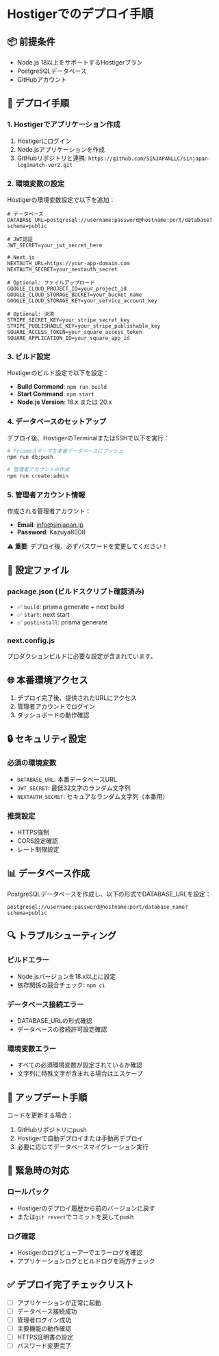 # Hostigerでのデプロイ手順

## 📦 前提条件

- Node.js 18以上をサポートするHostigerプラン
- PostgreSQLデータベース
- GitHubアカウント

## 🚀 デプロイ手順

### 1. Hostigerでアプリケーション作成

1. Hostigerにログイン
2. Node.jsアプリケーションを作成
3. GitHubリポジトリと連携: `https://github.com/SINJAPANLLC/sinjapan-logimatch-ver2.git`

### 2. 環境変数の設定

Hostigerの環境変数設定で以下を追加：

```env
# データベース
DATABASE_URL=postgresql://username:password@hostname:port/database?schema=public

# JWT認証
JWT_SECRET=your_jwt_secret_here

# Next.js
NEXTAUTH_URL=https://your-app-domain.com
NEXTAUTH_SECRET=your_nextauth_secret

# Optional: ファイルアップロード
GOOGLE_CLOUD_PROJECT_ID=your_project_id
GOOGLE_CLOUD_STORAGE_BUCKET=your_bucket_name
GOOGLE_CLOUD_STORAGE_KEY=your_service_account_key

# Optional: 決済
STRIPE_SECRET_KEY=your_stripe_secret_key
STRIPE_PUBLISHABLE_KEY=your_stripe_publishable_key
SQUARE_ACCESS_TOKEN=your_square_access_token
SQUARE_APPLICATION_ID=your_square_app_id
```

### 3. ビルド設定

Hostigerのビルド設定で以下を設定：

- **Build Command**: `npm run build`
- **Start Command**: `npm start`
- **Node.js Version**: 18.x または 20.x

### 4. データベースのセットアップ

デプロイ後、HostigerのTerminalまたはSSHで以下を実行：

```bash
# Prismaスキーマを本番データベースにプッシュ
npm run db:push

# 管理者アカウントの作成
npm run create:admin
```

### 5. 管理者アカウント情報

作成される管理者アカウント：
- **Email**: info@sinjapan.jp
- **Password**: Kazuya8008

⚠️ **重要**: デプロイ後、必ずパスワードを変更してください！

## 🔧 設定ファイル

### package.json (ビルドスクリプト確認済み)
- ✅ `build`: prisma generate + next build
- ✅ `start`: next start
- ✅ `postinstall`: prisma generate

### next.config.js
プロダクションビルドに必要な設定が含まれています。

## 🌐 本番環境アクセス

1. デプロイ完了後、提供されたURLにアクセス
2. 管理者アカウントでログイン
3. ダッシュボードの動作確認

## 🔒 セキュリティ設定

### 必須の環境変数
- `DATABASE_URL`: 本番データベースURL
- `JWT_SECRET`: 最低32文字のランダム文字列
- `NEXTAUTH_SECRET`: セキュアなランダム文字列（本番用）

### 推奨設定
- HTTPS強制
- CORS設定確認
- レート制限設定

## 📊 データベース作成

PostgreSQLデータベースを作成し、以下の形式でDATABASE_URLを設定：

```
postgresql://username:password@hostname:port/database_name?schema=public
```

## 🔍 トラブルシューティング

### ビルドエラー
- Node.jsバージョンを18.x以上に設定
- 依存関係の競合チェック: `npm ci`

### データベース接続エラー
- DATABASE_URLの形式確認
- データベースの接続許可設定確認

### 環境変数エラー
- すべての必須環境変数が設定されているか確認
- 文字列に特殊文字が含まれる場合はエスケープ

## 📝 アップデート手順

コードを更新する場合：

1. GitHubリポジトリにpush
2. Hostigerで自動デプロイまたは手動再デプロイ
3. 必要に応じてデータベースマイグレーション実行

## 🚨 緊急時の対応

### ロールバック
- Hostigerのデプロイ履歴から前のバージョンに戻す
- または`git revert`でコミットを戻してpush

### ログ確認
- Hostigerのログビューアーでエラーログを確認
- アプリケーションログとビルドログを両方チェック

## ✅ デプロイ完了チェックリスト

- [ ] アプリケーションが正常に起動
- [ ] データベース接続成功
- [ ] 管理者ログイン成功
- [ ] 主要機能の動作確認
- [ ] HTTPS証明書の設定
- [ ] パスワード変更完了
